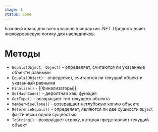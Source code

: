 ```yaml
---
stage: 1
status: done
---
```

Базовый класс для всех классов в иерархии .NET. Предоставляет низкоуровневую логику для наследников.

# Методы

- `Equals(Object, Object)` - определяет, считаются ли указанные объекты равными
- `Equals(Object)` - определяет, считаются ли текущий объект и указанный равными
- `Finalize()` - [[Финализаторы]]
- `GetHashCode()` - дефолтная хеш функция
- `GetType()` - возвращает тип текущего объекта
- `MemberwiseClone()` - возвращает неглубокую копию объекта
- `ReferenceEquals()` - определяет, являются ли две сущности `Object` фактически одной сущностью
- `ToString()` - возвращает строку, которая представляет текущий объект

